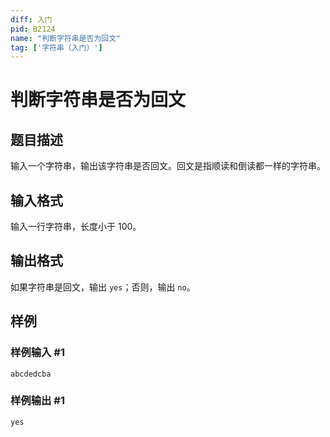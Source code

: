 ```yaml
---
diff: 入门
pid: B2124
name: "判断字符串是否为回文"
tag: ['字符串（入门）']
---
```

# 判断字符串是否为回文
## 题目描述

输入一个字符串，输出该字符串是否回文。回文是指顺读和倒读都一样的字符串。
## 输入格式

输入一行字符串，长度小于 $100$。
## 输出格式

如果字符串是回文，输出 `yes`；否则，输出 `no`。
## 样例

### 样例输入 #1
```
abcdedcba
```
### 样例输出 #1
```
yes
```
